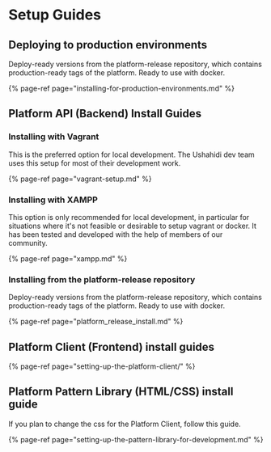 # Setup Guides

## Deploying to production environments

Deploy-ready versions from the platform-release repository, which contains production-ready tags of the platform. Ready to use with docker.

{% page-ref page="installing-for-production-environments.md" %}

## Platform API \(Backend\) Install Guides

### Installing with Vagrant

This is the preferred option for local development. The Ushahidi dev team uses this setup for most of their development work.

{% page-ref page="vagrant-setup.md" %}

### Installing with XAMPP

This option is only recommended for local development, in particular for situations where it's not feasible or desirable to setup vagrant or docker. It has been tested and developed with the help of members of our community.

{% page-ref page="xampp.md" %}

### Installing from the platform-release repository

Deploy-ready versions from the platform-release repository, which contains production-ready tags of the platform. Ready to use with docker.

{% page-ref page="platform\_release\_install.md" %}

## Platform Client \(Frontend\) install guides

{% page-ref page="setting-up-the-platform-client/" %}

## Platform Pattern Library \(HTML/CSS\) install guide

If you plan to change the css for the Platform Client, follow this guide.

{% page-ref page="setting-up-the-pattern-library-for-development.md" %}

